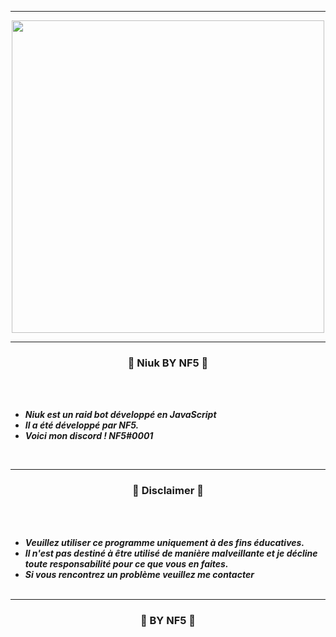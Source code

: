 

-----
<p align="center">
<img src="https://cdn.discordapp.com/attachments/947506641102843914/960963894111764550/EB33B8E4-5254-4A8A-95B4-BAF4A104E567.png", width="500", height="500">
</p>


-----

### <p align="center">🦎 Niuk BY NF5 🦎</p>

<br><br>
* ***Niuk est un raid bot développé en JavaScript***
* ***Il a été développé par NF5.***
* ***Voici mon discord ! NF5#0001***
</p>
<br>

-----






### <p align="center">📌 Disclaimer 📌</p>

<br><br>
* ***Veuillez utiliser ce programme uniquement à des fins éducatives.***
* ***Il n'est pas destiné à être utilisé de manière malveillante et je décline toute responsabilité pour ce que vous en faites.***
* ***Si vous rencontrez un problème veuillez me contacter***
<br><br>

-----

### <p align="center">🧨 BY NF5 🧨</p>
